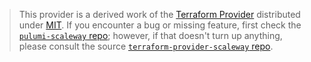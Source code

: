 > This provider is a derived work of the [Terraform Provider](https://github.com/scaleway/terraform-provider-scaleway)
> distributed under [MIT](https://mit-license.org/). If you encounter a bug or missing feature,
> first check the [`pulumi-scaleway` repo](https://github.com/pulumiverse/pulumi-scaleway/issues); however, if that doesn't turn up anything,
> please consult the source [`terraform-provider-scaleway` repo](https://github.com/scaleway/terraform-provider-scaleway/issues).